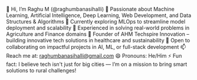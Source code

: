 👋 Hi, I’m Raghu M (@raghumbanasihalli)
👀 Passionate about Machine Learning, Artificial Intelligence, Deep Learning, Web Development, and Data Structures & Algorithms
🌱 Currently exploring MLOps to streamline model deployment and scalability
💼 Experienced in solving real-world problems in Agriculture and Finance domains
🚀 Founder of AHM Techspire Innovation – building innovative tech solutions in healthcare and sustainability
🤝 Open to collaborating on impactful projects in AI, ML, or full-stack development
📫 Reach me at: raghumbanasihalli@gmail.com
😄 Pronouns: He/Him
⚡ Fun fact: I believe tech isn't just for big cities — I’m on a mission to bring smart solutions to rural challenges!
